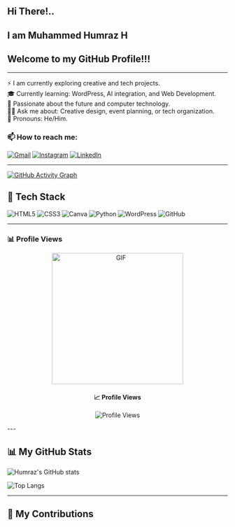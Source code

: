 ## Hi There!.. 
##  I am Muhammed Humraz H  
## Welcome to my GitHub Profile!!!


 
----
⚡ I am currently exploring creative and tech projects.  
🎓 Currently learning: WordPress, AI integration, and Web Development.  
🧠 Passionate about the future and computer technology.  
🧑‍💻 Ask me about: Creative design, event planning, or tech organization.  
🧭 Pronouns: He/Him.  

### 📫 How to reach me:
[![Gmail](https://img.shields.io/badge/Gmail-D14836?style=for-the-badge&logo=gmail&logoColor=white)](mailto:muhammadhamraz201@gmail.com)
[![Instagram](https://img.shields.io/badge/Instagram-%23E4405F.svg?style=for-the-badge&logo=Instagram&logoColor=white)](https://www.instagram.com/muhammed_humraz_11?igsh=aG00YW05YTFmajE4)
[![LinkedIn](https://img.shields.io/badge/LinkedIn-%230077B5.svg?style=for-the-badge&logo=linkedin&logoColor=white)](https://www.linkedin.com/in/mhd-humraz-283a5435b)

---



[![GitHub Activity Graph](https://github-readme-activity-graph.vercel.app/graph?username=mhd-humraz&theme=github-compact)](https://github.com/mhd-humraz)


## 🧰 Tech Stack
![HTML5](https://img.shields.io/badge/html5-%23E34F26.svg?style=for-the-badge&logo=html5&logoColor=white)
![CSS3](https://img.shields.io/badge/css3-%231572B6.svg?style=for-the-badge&logo=css3&logoColor=white)
![Canva](https://img.shields.io/badge/Canva-%2300C4CC.svg?style=for-the-badge&logo=Canva&logoColor=white)
![Python](https://img.shields.io/badge/Python-3670A0?style=for-the-badge&logo=python&logoColor=ffdd54)
![WordPress](https://img.shields.io/badge/WordPress-21759B?style=for-the-badge&logo=wordpress&logoColor=white)
![GitHub](https://img.shields.io/badge/github-%23121011.svg?style=for-the-badge&logo=github&logoColor=white)


-----
  
### 📊 Profile Views


<div align="center">
  <img src="https://media.giphy.com/media/eNkf90CuSMQDVYoF9X/giphy.gif" alt=" GIF" width="300" />
</div>


<h4 align="center">📈 Profile Views</h4>
<p align="center">
  <img src="https://profile-counter.glitch.me/mhd-humraz/count.svg" alt="Profile Views" />
</p>
---

## 📊 My GitHub Stats
![Humraz's GitHub stats](https://github-readme-stats.vercel.app/api?username=mhd-humraz&show_icons=true&theme=tokyonight)


![Top Langs](https://github-readme-stats.vercel.app/api/top-langs/?username=mhd-humraz&layout=compact&theme=tokyonight)

---

## 🐍 My Contributions
 
<!---
mhd-humraz/mhd-humraz is a ✨ special ✨ repository because its `README.md` (this file) appears on your GitHub profile.
You can click the Preview link to take a look at your changes.
--->
